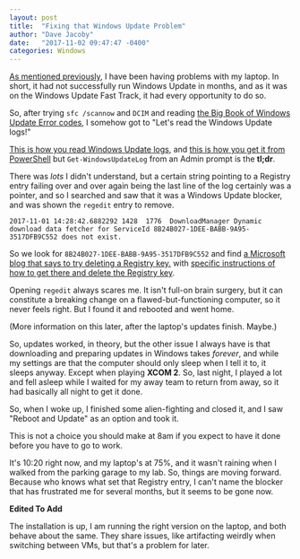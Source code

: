 ```yaml
---
layout: post
title:  "Fixing that Windows Update Problem"
author: "Dave Jacoby"
date:   "2017-11-02 09:47:47 -0400"
categories: Windows
---
```


[As mentioned previously](https://jacoby.github.io/2017/10/31/todays-fun-with-windows.html), I have been having problems with my laptop. In short, it had not successfully run Windows Update in months, and as it was on the Windows Update Fast Track, it had every opportunity to do so.

So, after trying `sfc /scannow` and `DCIM` and reading [the Big Book of Windows Update Error codes](https://support.microsoft.com/en-us/help/938205/windows-update-error-code-list), I somehow got to "Let's read the Windows Update logs!"

[This is how you read Windows Update logs](https://support.microsoft.com/en-us/help/902093/how-to-read-the-windowsupdate-log-file), and [this is how you get it from PowerShell](https://blogs.technet.microsoft.com/charlesa_us/2015/08/06/windows-10-windowsupdate-log-and-how-to-view-it-with-powershell-or-tracefmt-exe/) but `Get-WindowsUpdateLog` from an Admin prompt is the **tl;dr**. 

There was *lots* I didn't understand, but a certain string pointing to a Registry entry failing over and over again being the last line of the log certainly was a pointer, and so I searched and saw that it was a Windows Update blocker, and was shown the `regedit` entry to remove.

    2017-11-01 14:28:42.6882292 1428  1776  DownloadManager Dynamic download data fetcher for ServiceId 8B24B027-1DEE-BABB-9A95-3517DFB9C552 does not exist.

So we look for `8B24B027-1DEE-BABB-9A95-3517DFB9C552` and find [a Microsoft blog that says to try deleting a Registry key.](https://blogs.windows.com/windowsexperience/2017/03/17/announcing-windows-10-insider-preview-build-15061-pc/) with [specific instructions of how to get there and delete the Registry key](https://answers.microsoft.com/en-us/insider/forum/insider_wintp-insider_install/pc-build-install-some-update-were-cancelled/22d428c1-7ce8-4d12-b7bf-2e21c08c0549?tm=1489615923416&auth=1).

Opening `regedit` always scares me. It isn't full-on brain surgery, but it can constitute a breaking change on a flawed-but-functioning computer, so it never feels right. But I found it and rebooted and went home.

(More information on this later, after the laptop's updates finish. Maybe.)

So, updates worked, in theory, but the other issue I always have is that downloading and preparing updates in Windows takes *forever*, and while my settings are that the computer should only sleep when I tell it to, it sleeps anyway. Except when playing **XCOM 2**. So, last night, I played a lot and fell asleep while I waited for my away team to return from away, so it had basically all night to get it done.

So, when I woke up, I finished some alien-fighting and closed it, and I saw "Reboot and Update" as an option and took it.

This is not a choice you should make at 8am if you expect to have it done before you have to go to work.

It's 10:20 right now, and my laptop's at 75%, and it wasn't raining when I walked from the parking garage to my lab. So, things are moving forward. Because who knows what set that Registry entry, I can't name the blocker that has frustrated me for several months, but it seems to be gone now.

**Edited To Add** 

The installation is up, I am running the right version on the laptop, and both behave about the same. They share issues, like artifacting weirdly when switching between VMs, but that's a problem for later.
